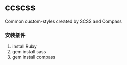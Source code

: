# ccscss
Common custom-styles created by SCSS and Compass

### 安装插件
1. install Ruby
2. gem install sass
3. gem install compass
